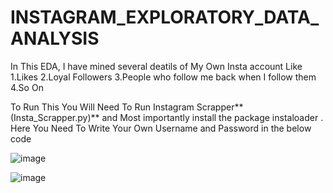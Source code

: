 # INSTAGRAM_EXPLORATORY_DATA_ANALYSIS
In This EDA, I have mined several deatils of My Own Insta account Like
  1.Likes
  2.Loyal Followers
  3.People who follow me back when I follow them
  4.So On
 
 To Run This You Will Need To Run Instagram Scrapper**(Insta_Scrapper.py)** and Most importantly install the package instaloader . Here You Need To Write Your Own Username and Password in the below code
 
 ![image](https://user-images.githubusercontent.com/47116187/154482749-51d00e11-9747-42df-92fc-698ec909fc15.png)


![image](https://user-images.githubusercontent.com/47116187/154483587-a846a2d3-a09e-467a-a859-bc8631ebbcaa.png)


